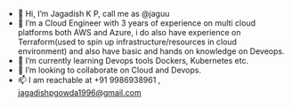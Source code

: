 - 👋 Hi, I’m Jagadish K P, call me as @jaguu 
- 👀 I’m a Cloud Engineer with 3 years of experience on multi cloud platforms both AWS and Azure, i do also have experience on Terraform(used to spin up infrastructure/resources in cloud environment) and also have basic and hands on knowledge on Deveops.
- 🌱 I’m currently learning Devops tools Dockers, Kubernetes etc.
- 💞️ I’m looking to collaborate on Cloud and Devops.
- 📫 I am reachable at +91 9986938961 , jagadishpgowda1996@gmail.com

<!---
jaaguu/jaaguu is a ✨ special ✨ repository because its `README.md` (this file) appears on your GitHub profile.
You can click the Preview link to take a look at your changes.
--->
